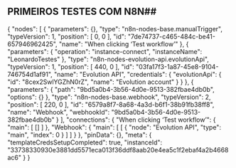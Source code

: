 
## PRIMEIROS TESTES COM N8N##

{
  "nodes": [
    {
      "parameters": {},
      "type": "n8n-nodes-base.manualTrigger",
      "typeVersion": 1,
      "position": [
        0,
        0
      ],
      "id": "7de74737-c465-484c-be41-657946962425",
      "name": "When clicking ‘Test workflow’"
    },
    {
      "parameters": {
        "operation": "instance-connect",
        "instanceName": "LeonardoTestes"
      },
      "type": "n8n-nodes-evolution-api.evolutionApi",
      "typeVersion": 1,
      "position": [
        440,
        0
      ],
      "id": "03fa17f3-1a87-45e8-9104-746754d1af91",
      "name": "Evolution API",
      "credentials": {
        "evolutionApi": {
          "id": "8cex2SwlYGZhN0rZ",
          "name": "Evolution account"
        }
      }
    },
    {
      "parameters": {
        "path": "9bd5a0b4-3b56-4d0e-9513-382fbae4db0b",
        "options": {}
      },
      "type": "n8n-nodes-base.webhook",
      "typeVersion": 2,
      "position": [
        220,
        0
      ],
      "id": "6579a8f7-8a68-4a3d-b6f1-38b91fb38ff8",
      "name": "Webhook",
      "webhookId": "9bd5a0b4-3b56-4d0e-9513-382fbae4db0b"
    }
  ],
  "connections": {
    "When clicking ‘Test workflow’": {
      "main": [
        []
      ]
    },
    "Webhook": {
      "main": [
        [
          {
            "node": "Evolution API",
            "type": "main",
            "index": 0
          }
        ]
      ]
    }
  },
  "pinData": {},
  "meta": {
    "templateCredsSetupCompleted": true,
    "instanceId": "33738330930e3881dd5571eca013f36ddf8aab20e4ea5c1f2ebaf4a2b4668ac6"
  }
}
